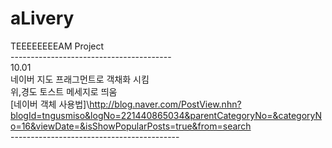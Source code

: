 # aLivery<br>
TEEEEEEEEAM Project<br>
----------------------------------------<br>
10.01<br>
네이버 지도 프래그먼트로 객채화 시킴<br>
위,경도 토스트 메세지로 띄움 <br>
[네이버 객체 사용법]\http://blog.naver.com/PostView.nhn?blogId=tngusmiso&logNo=221440865034&parentCategoryNo=&categoryNo=16&viewDate=&isShowPopularPosts=true&from=search<br>
------------------------------------------<br>
